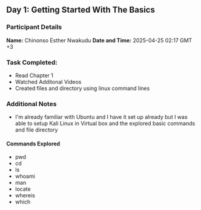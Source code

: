 ## Day 1: Getting Started With The Basics

### Participant Details
__Name:__ Chinonso Esther Nwakudu
__Date and Time:__ 2025-04-25 02:17 GMT +3

### Task Completed:
- Read Chapter 1
- Watched Additonal Videos
- Created files and directory using linux command lines

### Additional Notes
- I'm already familiar with Ubuntu and I have it set up already but I was able to setup Kali Linux in Virtual box and the explored basic commands and file directory
#### Commands Explored
- pwd
- cd
- ls
- whoami
- man
- locate
- whereis
- which
